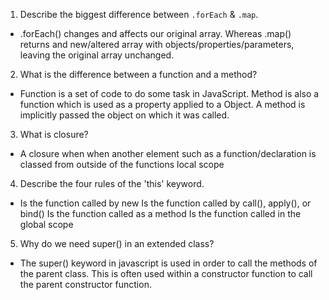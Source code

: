 1. Describe the biggest difference between `.forEach` & `.map`.

  - .forEach() changes and affects our original array. Whereas .map()
  returns and new/altered array with objects/properties/parameters, leaving
  the original array unchanged.

2. What is the difference between a function and a method?

  - Function is a set of code to do some task in JavaScript.
    Method is also a function which is used as a property applied to a Object.
    A method is implicitly passed the object on which it was called.

3. What is closure?
  - A closure when when another element such as a function/declaration
    is classed from outside of the functions local scope

4. Describe the four rules of the 'this' keyword.
  - Is the function called by new
    Is the function called by call(), apply(), or bind()
    Is the function called as a method
    Is the function called in the global scope

5. Why do we need super() in an extended class?
  - The super() keyword in javascript is used in order to call the methods of the
    parent class. This is often used within a constructor function to call the parent
    constructor function.
 
